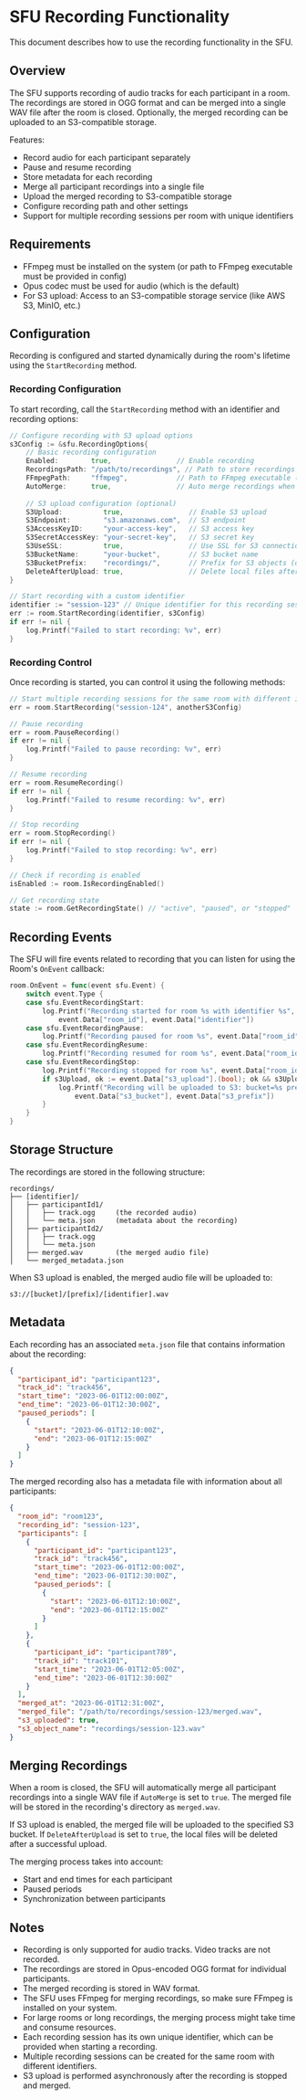 # SFU Recording Functionality

This document describes how to use the recording functionality in the SFU.

## Overview

The SFU supports recording of audio tracks for each participant in a room. The recordings are stored in OGG format and can be merged into a single WAV file after the room is closed. Optionally, the merged recording can be uploaded to an S3-compatible storage.

Features:
- Record audio for each participant separately
- Pause and resume recording
- Store metadata for each recording
- Merge all participant recordings into a single file
- Upload the merged recording to S3-compatible storage
- Configure recording path and other settings
- Support for multiple recording sessions per room with unique identifiers

## Requirements

- FFmpeg must be installed on the system (or path to FFmpeg executable must be provided in config)
- Opus codec must be used for audio (which is the default)
- For S3 upload: Access to an S3-compatible storage service (like AWS S3, MinIO, etc.)

## Configuration

Recording is configured and started dynamically during the room's lifetime using the `StartRecording` method.

### Recording Configuration

To start recording, call the `StartRecording` method with an identifier and recording options:

```go
// Configure recording with S3 upload options
s3Config := &sfu.RecordingOptions{
    // Basic recording configuration
    Enabled:        true,                // Enable recording
    RecordingsPath: "/path/to/recordings", // Path to store recordings
    FFmpegPath:     "ffmpeg",            // Path to FFmpeg executable (optional)
    AutoMerge:      true,                // Auto merge recordings when room is closed
    
    // S3 upload configuration (optional)
    S3Upload:          true,                // Enable S3 upload
    S3Endpoint:        "s3.amazonaws.com",  // S3 endpoint
    S3AccessKeyID:     "your-access-key",   // S3 access key
    S3SecretAccessKey: "your-secret-key",   // S3 secret key
    S3UseSSL:          true,                // Use SSL for S3 connections
    S3BucketName:      "your-bucket",       // S3 bucket name
    S3BucketPrefix:    "recordings/",       // Prefix for S3 objects (optional)
    DeleteAfterUpload: true,                // Delete local files after successful upload
}

// Start recording with a custom identifier
identifier := "session-123" // Unique identifier for this recording session
err := room.StartRecording(identifier, s3Config)
if err != nil {
    log.Printf("Failed to start recording: %v", err)
}
```

### Recording Control

Once recording is started, you can control it using the following methods:

```go
// Start multiple recording sessions for the same room with different identifiers
err = room.StartRecording("session-124", anotherS3Config)

// Pause recording
err = room.PauseRecording()
if err != nil {
    log.Printf("Failed to pause recording: %v", err)
}

// Resume recording
err = room.ResumeRecording()
if err != nil {
    log.Printf("Failed to resume recording: %v", err)
}

// Stop recording
err = room.StopRecording()
if err != nil {
    log.Printf("Failed to stop recording: %v", err)
}

// Check if recording is enabled
isEnabled := room.IsRecordingEnabled()

// Get recording state
state := room.GetRecordingState() // "active", "paused", or "stopped"
```

## Recording Events

The SFU will fire events related to recording that you can listen for using the Room's `OnEvent` callback:

```go
room.OnEvent = func(event sfu.Event) {
    switch event.Type {
    case sfu.EventRecordingStart:
        log.Printf("Recording started for room %s with identifier %s", 
            event.Data["room_id"], event.Data["identifier"])
    case sfu.EventRecordingPause:
        log.Printf("Recording paused for room %s", event.Data["room_id"])
    case sfu.EventRecordingResume:
        log.Printf("Recording resumed for room %s", event.Data["room_id"])
    case sfu.EventRecordingStop:
        log.Printf("Recording stopped for room %s", event.Data["room_id"])
        if s3Upload, ok := event.Data["s3_upload"].(bool); ok && s3Upload {
            log.Printf("Recording will be uploaded to S3: bucket=%s prefix=%s",
                event.Data["s3_bucket"], event.Data["s3_prefix"])
        }
    }
}
```

## Storage Structure

The recordings are stored in the following structure:

```
recordings/
├── [identifier]/
│   ├── participantId1/
│   │   ├── track.ogg     (the recorded audio)
│   │   └── meta.json     (metadata about the recording)
│   ├── participantId2/
│   │   ├── track.ogg
│   │   └── meta.json
│   ├── merged.wav        (the merged audio file)
│   └── merged_metadata.json
```

When S3 upload is enabled, the merged audio file will be uploaded to:
```
s3://[bucket]/[prefix]/[identifier].wav
```

## Metadata

Each recording has an associated `meta.json` file that contains information about the recording:

```json
{
  "participant_id": "participant123",
  "track_id": "track456",
  "start_time": "2023-06-01T12:00:00Z",
  "end_time": "2023-06-01T12:30:00Z",
  "paused_periods": [
    {
      "start": "2023-06-01T12:10:00Z",
      "end": "2023-06-01T12:15:00Z"
    }
  ]
}
```

The merged recording also has a metadata file with information about all participants:

```json
{
  "room_id": "room123",
  "recording_id": "session-123",
  "participants": [
    {
      "participant_id": "participant123",
      "track_id": "track456",
      "start_time": "2023-06-01T12:00:00Z",
      "end_time": "2023-06-01T12:30:00Z",
      "paused_periods": [
        {
          "start": "2023-06-01T12:10:00Z",
          "end": "2023-06-01T12:15:00Z"
        }
      ]
    },
    {
      "participant_id": "participant789",
      "track_id": "track101",
      "start_time": "2023-06-01T12:05:00Z",
      "end_time": "2023-06-01T12:30:00Z"
    }
  ],
  "merged_at": "2023-06-01T12:31:00Z",
  "merged_file": "/path/to/recordings/session-123/merged.wav",
  "s3_uploaded": true,
  "s3_object_name": "recordings/session-123.wav"
}
```

## Merging Recordings

When a room is closed, the SFU will automatically merge all participant recordings into a single WAV file if `AutoMerge` is set to `true`. The merged file will be stored in the recording's directory as `merged.wav`.

If S3 upload is enabled, the merged file will be uploaded to the specified S3 bucket. If `DeleteAfterUpload` is set to `true`, the local files will be deleted after a successful upload.

The merging process takes into account:
- Start and end times for each participant
- Paused periods
- Synchronization between participants

## Notes

- Recording is only supported for audio tracks. Video tracks are not recorded.
- The recordings are stored in Opus-encoded OGG format for individual participants.
- The merged recording is stored in WAV format.
- The SFU uses FFmpeg for merging recordings, so make sure FFmpeg is installed on your system.
- For large rooms or long recordings, the merging process might take time and consume resources.
- Each recording session has its own unique identifier, which can be provided when starting a recording.
- Multiple recording sessions can be created for the same room with different identifiers.
- S3 upload is performed asynchronously after the recording is stopped and merged. 